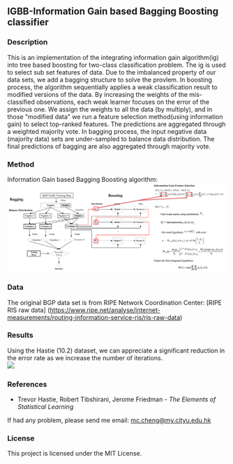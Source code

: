 
## IGBB-Information Gain based Bagging Boosting classifier

### Description

This is an implementation of the integrating information gain algorithm(ig) into tree based boosting for two-class classification problem. 
The ig is used to select sub set features of data. Due to the imbalanced property of our data sets, we add a bagging structure to solve the provlem.
In boosting process, the algorithm sequentially applies a weak classification result to modified versions of the data. By increasing the weights of 
the mis-classified observations, each weak learner focuses on the error of the previous one. We assign the weights to all the data (by multiply), 
and in those "modified data" we run a feature selection method(using information gain) to select top-ranked features. The predictions are aggregated 
through a weighted majority vote. In bagging process, the input negative data (majority data) sets are under-sampled to balance data distribution.
The final predictions  of bagging are also aggregated through majority vote.

### Method 
Information Gain based Bagging Boosting algorithm:<br />
<img src="https://github.com/designer357/IGBB/blob/master/images/igbb.png"> <br />
### Data 
The original BGP data set is from RIPE Network Coordination Center: [RIPE RIS raw data] (https://www.ripe.net/analyse/internet-measurements/routing-information-service-ris/ris-raw-data)  
### Results
Using the Hastie (10.2) dataset, we can appreciate a significant reduction in the error rate as we increase the number of iterations. <br />
<img src="https://github.com/jaimeps/adaboost-implementation/blob/master/images/error_rate.png" width="500"> <br />


### References
- Trevor Hastie, Robert Tibshirani, Jerome Friedman - *The Elements of Statistical Learning*


If had any problem, please send me email: mc.cheng@my.cityu.edu.hk
### License
This project is licensed under the MIT License.